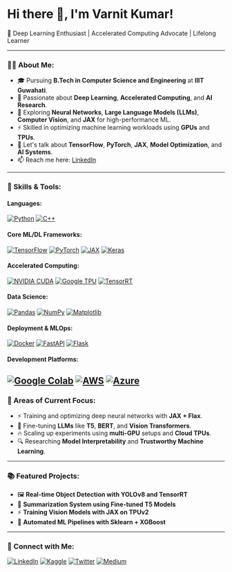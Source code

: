 # Hi there 👋, I'm Varnit Kumar!

🚀 Deep Learning Enthusiast | Accelerated Computing Advocate | Lifelong Learner

---

### 👨‍💻 About Me:

- 🎓 Pursuing **B.Tech in Computer Science and Engineering** at **IIIT Guwahati**.
- 🤖 Passionate about **Deep Learning**, **Accelerated Computing**, and **AI Research**.
- 🌱 Exploring **Neural Networks**, **Large Language Models (LLMs)**, **Computer Vision**, and **JAX** for high-performance ML.
- ⚡ Skilled in optimizing machine learning workloads using **GPUs** and **TPUs**.
- 💬 Let's talk about **TensorFlow**, **PyTorch**, **JAX**, **Model Optimization**, and **AI Systems**.
- 📫 Reach me here: [LinkedIn](https://in.linkedin.com/in/varnit-kumar-245924294)

---

### 🚀 Skills & Tools:

#### Languages:
[![Python](https://img.shields.io/badge/Python-3776AB?style=for-the-badge&logo=python&logoColor=white)](https://www.python.org/)
[![C++](https://img.shields.io/badge/C++-00599C?style=for-the-badge&logo=cplusplus&logoColor=white)](https://isocpp.org/)

#### Core ML/DL Frameworks:
[![TensorFlow](https://img.shields.io/badge/TensorFlow-FF6F00?style=for-the-badge&logo=tensorflow&logoColor=white)](https://www.tensorflow.org/)
[![PyTorch](https://img.shields.io/badge/PyTorch-EE4C2C?style=for-the-badge&logo=pytorch&logoColor=white)](https://pytorch.org/)
[![JAX](https://img.shields.io/badge/JAX-0055A4?style=for-the-badge&logo=google&logoColor=white)](https://jax.readthedocs.io/en/latest/)
[![Keras](https://img.shields.io/badge/Keras-D00000?style=for-the-badge&logo=keras&logoColor=white)](https://keras.io/)

#### Accelerated Computing:
[![NVIDIA CUDA](https://img.shields.io/badge/NVIDIA-CUDA-76B900?style=for-the-badge&logo=nvidia&logoColor=white)](https://developer.nvidia.com/cuda-zone)
[![Google TPU](https://img.shields.io/badge/TPU-Google-4285F4?style=for-the-badge&logo=googlecloud&logoColor=white)](https://cloud.google.com/tpu)
[![TensorRT](https://img.shields.io/badge/TensorRT-76B900?style=for-the-badge&logo=nvidia&logoColor=white)](https://developer.nvidia.com/tensorrt)

#### Data Science:
[![Pandas](https://img.shields.io/badge/Pandas-150458?style=for-the-badge&logo=pandas&logoColor=white)](https://pandas.pydata.org/)
[![NumPy](https://img.shields.io/badge/NumPy-013243?style=for-the-badge&logo=numpy&logoColor=white)](https://numpy.org/)
[![Matplotlib](https://img.shields.io/badge/Matplotlib-11557C?style=for-the-badge&logo=matplotlib&logoColor=white)](https://matplotlib.org/)

#### Deployment & MLOps:
[![Docker](https://img.shields.io/badge/Docker-2496ED?style=for-the-badge&logo=docker&logoColor=white)](https://www.docker.com/)
[![FastAPI](https://img.shields.io/badge/FastAPI-005571?style=for-the-badge&logo=fastapi&logoColor=white)](https://fastapi.tiangolo.com/)
[![Flask](https://img.shields.io/badge/Flask-000000?style=for-the-badge&logo=flask&logoColor=white)](https://flask.palletsprojects.com/)

#### Development Platforms:
[![Google Colab](https://img.shields.io/badge/Google_Colab-F9AB00?style=for-the-badge&logo=googlecolab&logoColor=white)](https://colab.research.google.com/)
[![AWS](https://img.shields.io/badge/AWS-232F3E?style=for-the-badge&logo=amazonaws&logoColor=white)](https://aws.amazon.com/)
[![Azure](https://img.shields.io/badge/Microsoft_Azure-0078D4?style=for-the-badge&logo=microsoftazure&logoColor=white)](https://azure.microsoft.com/)
---

### 🧠 Areas of Current Focus:

- ⚡ Training and optimizing deep neural networks with **JAX + Flax**.
- 📜 Fine-tuning **LLMs** like **T5**, **BERT**, and **Vision Transformers**.
- 🔥 Scaling up experiments using **multi-GPU** setups and **Cloud TPUs**.
- 🔍 Researching **Model Interpretability** and **Trustworthy Machine Learning**.

---

### 📚 Featured Projects:

- 🖼️ **Real-time Object Detection with YOLOv8 and TensorRT**
- 📖 **Summarization System using Fine-tuned T5 Models**
- ⚡ **Training Vision Models with JAX on TPUv2**
- 🧠 **Automated ML Pipelines with Sklearn + XGBoost**

---

### 🔗 Connect with Me:

[![LinkedIn](https://img.shields.io/badge/LinkedIn-0077B5?style=for-the-badge&logo=linkedin&logoColor=white)](https://in.linkedin.com/in/varnit-kumar-245924294)
[![Kaggle](https://img.shields.io/badge/Kaggle-20BEFF?style=for-the-badge&logo=kaggle&logoColor=white)](https://www.kaggle.com/)
[![Twitter](https://img.shields.io/badge/Twitter-1DA1F2?style=for-the-badge&logo=twitter&logoColor=white)](https://twitter.com/)
[![Medium](https://img.shields.io/badge/Medium-12100E?style=for-the-badge&logo=medium&logoColor=white)](https://medium.com/)


